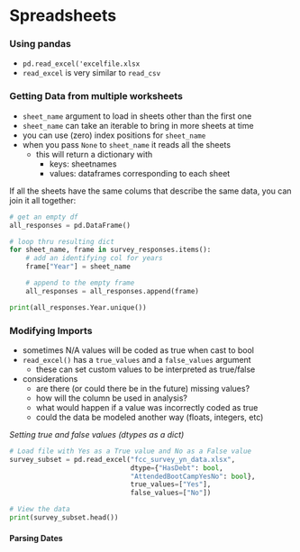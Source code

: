 # Spreadsheets

### Using pandas
- `pd.read_excel('excelfile.xlsx`
- `read_excel` is very similar to `read_csv`

### Getting Data from multiple worksheets
- `sheet_name` argument to load in sheets other than the first one 
- `sheet_name` can take an iterable to bring in more sheets at time
- you can use (zero) index positions for `sheet_name`
- when you pass `None` to `sheet_name` it reads all the sheets
    - this will return a dictionary with
        - keys: sheetnames
        - values: dataframes corresponding to each sheet

If all the sheets have the same colums that describe the same data, you can join it all together:
```python
# get an empty df
all_responses = pd.DataFrame()

# loop thru resulting dict
for sheet_name, frame in survey_responses.items():
    # add an identifying col for years
    frame["Year"] = sheet_name

    # append to the empty frame
    all_responses = all_responses.append(frame)

print(all_responses.Year.unique())
```

### Modifying Imports
- sometimes N/A values will be coded as true when cast to bool
- `read_excel()` has a `true_values` and a `false_values` argument
    - these can set custom values to be interpreted as true/false
- considerations
    - are there (or could there be in the future) missing values?
    - how will the column be used in analysis?
    - what would happen if a value was incorrectly coded as true
    - could the data be modeled another way (floats, integers, etc)

_Setting true and false values (dtypes as a dict)_
```python
# Load file with Yes as a True value and No as a False value
survey_subset = pd.read_excel("fcc_survey_yn_data.xlsx",
                              dtype={"HasDebt": bool,
                              "AttendedBootCampYesNo": bool},
                              true_values=["Yes"],
                              false_values=["No"])

# View the data
print(survey_subset.head())
```

#### Parsing Dates